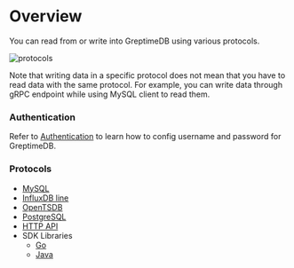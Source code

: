 # Overview

You can read from or write into GreptimeDB using various protocols.

![protocols](/b8fade22-59b2-42a8-aab9-a79cdca36d27.png)

Note that writing data in a specific protocol does not mean that you
have to read data with the same protocol. For example, you can write
data through gRPC endpoint while using MySQL client to read them.

### Authentication

Refer to [Authentication](./authentication.md) to learn how to config username and password for GreptimeDB.

### Protocols

- [MySQL](./mysql.md)
- [InfluxDB line](./influxdb-line.md)
- [OpenTSDB](./opentsdb.md)
- [PostgreSQL](./postgresql.md)
- [HTTP API](./http-api.md)
- SDK Libraries
  - [Go](./sdk-libraries/go.md)
  - [Java](./sdk-libraries/java.md)